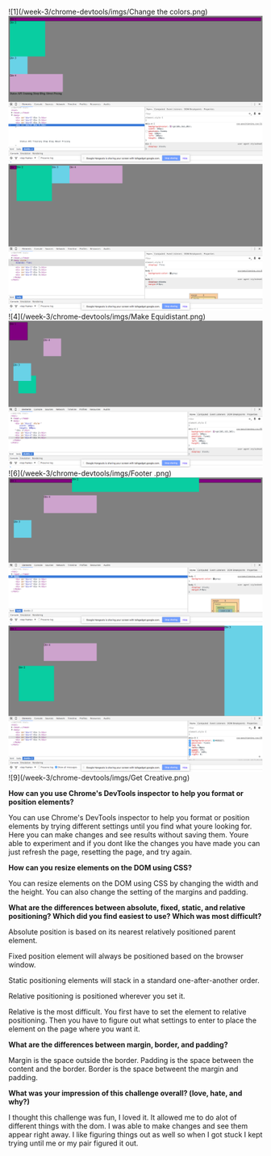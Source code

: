 
![1](/week-3/chrome-devtools/imgs/Change the colors.png)
![2](/week-3/chrome-devtools/imgs/Column.png)
![3](/week-3/chrome-devtools/imgs/Row.png)
![4](/week-3/chrome-devtools/imgs/Make Equidistant.png)
![5](/week-3/chrome-devtools/imgs/Squares.png)
![6](/week-3/chrome-devtools/imgs/Footer .png)
![7](/week-3/chrome-devtools/imgs/Header.png)
![8](/week-3/chrome-devtools/imgs/Sidebar.png)
![9](/week-3/chrome-devtools/imgs/Get Creative.png)


**How can you use Chrome's DevTools inspector to help you format or position elements?**

You can use Chrome's DevTools inspector to help you format or position elements by trying different settings until you find what youre looking for. Here you can make changes and see results without saving them. Youre able to experiment and if you dont like the changes you have made you can just refresh the page, resetting the page, and try again.

**How can you resize elements on the DOM using CSS?**

You can resize elements on the DOM using CSS by changing the width and the height. You can also change the setting of the margins and padding.

**What are the differences between absolute, fixed, static, and relative positioning? Which did you find easiest to use? Which was most difficult?**

Absolute position is based on its nearest relatively positioned parent element.

Fixed position element will always be positioned based on the browser window.

Static positioning elements will stack in a standard one-after-another order.

Relative positioning is positioned wherever you set it.

Relative is the most difficult. You first have to set the element to relative positioning. Then you have to figure out what settings to enter to place the element on the page where you want it.

**What are the differences between margin, border, and padding?**

Margin is the space outside the border.
Padding is the space between the content and the border.
Border is the space betweent the margin and padding.

**What was your impression of this challenge overall? (love, hate, and why?)**

I thought this challenge was fun, I loved it. It allowed me to do alot of different things with the dom. I was able to make changes and see them appear right away. I like figuring things out as well so when I got stuck I kept trying until me or my pair figured it out.